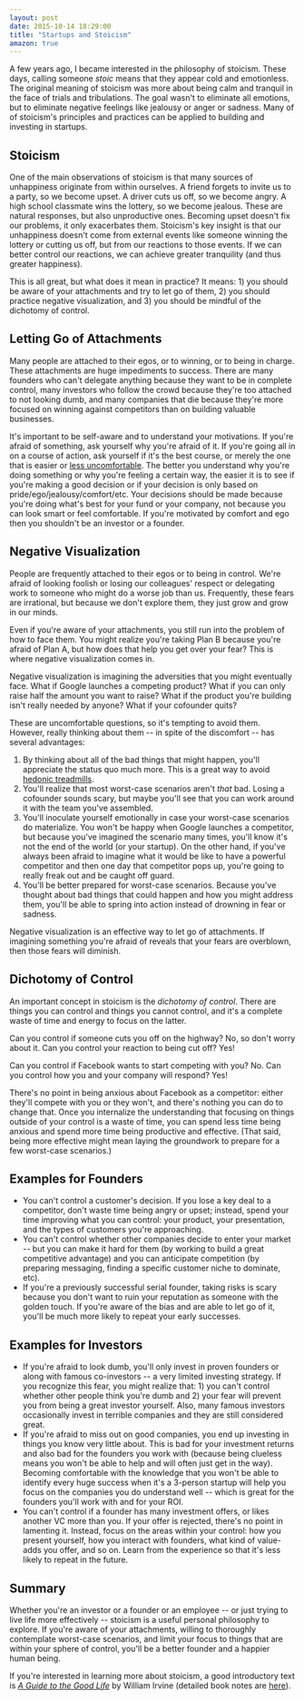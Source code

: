 ```yaml
---
layout: post
date: 2015-10-14 18:29:00
title: "Startups and Stoicism"
amazon: true
---
```


A few years ago, I became interested in the philosophy of stoicism. These days, calling someone _stoic_ means that they appear cold and emotionless. The original meaning of stoicism was more about being calm and tranquil in the face of trials and tribulations. The goal wasn't to eliminate all emotions, but to eliminate negative feelings like jealousy or anger or sadness. Many of of stoicism's principles and practices can be applied to building and investing in startups.

## Stoicism
One of the main observations of stoicism is that many sources of unhappiness originate from within ourselves. A friend forgets to invite us to a party, so we become upset. A driver cuts us off, so we become angry. A high school classmate wins the lottery, so we become jealous. These are natural responses, but also unproductive ones. Becoming upset doesn't fix our problems, it only exacerbates them. Stoicism's key insight is that our unhappiness doesn't come from external events like someone winning the lottery or cutting us off, but from our reactions to those events. If we can better control our reactions, we can achieve greater tranquility (and thus greater happiness).

This is all great, but what does it mean in practice? It means: 1) you should be aware of your attachments and try to let go of them, 2) you should practice negative visualization, and 3) you should be mindful of the dichotomy of control.

## Letting Go of Attachments
Many people are attached to their egos, or to winning, or to being in charge. These attachments are huge impediments to success. There are many founders who can't delegate anything because they want to be in complete control, many investors who follow the crowd because they're too attached to not looking dumb, and many companies that die because they're more focused on winning against competitors than on building valuable businesses.

It's important to be self-aware and to understand your motivations. If you're afraid of something, ask yourself why you're afraid of it. If you're going all in on a course of action, ask yourself if it's the best course, or merely the one that is easier or <a href="http://codingvc.com/the-road-to-success-is-paved-with-discomfort/" target="_blank">less uncomfortable</a>. The better you understand why you're doing something or why you're feeling a certain way, the easier it is to see if you're making a good decision or if your decision is only based on pride/ego/jealousy/comfort/etc. Your decisions should be made because you're doing what's best for your fund or your company, not because you can look smart or feel comfortable. If you're motivated by comfort and ego then you shouldn't be an investor or a founder.

## Negative Visualization
People are frequently attached to their egos or to being in control. We're afraid of looking foolish or losing our colleagues' respect or delegating work to someone who might do a worse job than us. Frequently, these fears are irrational, but because we don't explore them, they just grow and grow in our minds. 

Even if you're aware of your attachments, you still run into the problem of how to face them. You might realize you're taking Plan B because you're afraid of Plan A, but how does that help you get over your fear? This is where negative visualization comes in.

Negative visualization is imagining the adversities that you might eventually face. What if Google launches a competing product? What if you can only raise half the amount you want to raise? What if the product you're building isn't really needed by anyone? What if your cofounder quits?

These are uncomfortable questions, so it's tempting to avoid them. However, really thinking about them -- in spite of the discomfort -- has several advantages:

1. By thinking about all of the bad things that might happen, you'll appreciate the status quo much more. This is a great way to avoid <a href="https://en.wikipedia.org/wiki/Hedonic_treadmill" target="_blank">hedonic treadmills</a>.
2. You'll realize that most worst-case scenarios aren't _that_ bad. Losing a cofounder sounds scary, but maybe you'll see that you can work around it with the team you've assembled.
3. You'll inoculate yourself emotionally in case your worst-case scenarios do materialize. You won't be happy when Google launches a competitor, but because you've imagined the scenario many times, you'll know it's not the end of the world (or your startup). On the other hand, if you've always been afraid to imagine what it would be like to have a powerful competitor and then one day that competitor pops up, you're going to really freak out and be caught off guard.
4. You'll be better prepared for worst-case scenarios. Because you've thought about bad things that could happen and how you might address them, you'll be able to spring into action instead of drowning in fear or sadness.

Negative visualization is an effective way to let go of attachments. If imagining something you're afraid of reveals that your fears are overblown, then those fears will diminish.

## Dichotomy of Control
An important concept in stoicism is the _dichotomy of control_. There are things you can control and things you cannot control, and it's a complete waste of time and energy to focus on the latter.

Can you control if someone cuts you off on the highway? No, so don't worry about it. Can you control your reaction to being cut off? Yes!

Can you control if Facebook wants to start competing with you? No. Can you control how you and your company will respond? Yes!

There's no point in being anxious about Facebook as a competitor: either they'll compete with you or they won't, and there's nothing you can do to change that. Once you internalize the understanding that focusing on things outside of your control is a waste of time, you can spend less time being anxious and spend more time being productive and effective. (That said, being more effective might mean laying the groundwork to prepare for a few worst-case scenarios.)

## Examples for Founders

* You can't control a customer's decision. If you lose a key deal to a competitor, don't waste time being angry or upset; instead, spend your time improving what you can control: your product, your presentation, and the types of customers you're approaching.
* You can't control whether other companies decide to enter your market -- but you can make it hard for them (by working to build a great competitive advantage) and you can anticipate competition (by preparing messaging, finding a specific customer niche to dominate, etc).
* If you're a previously successful serial founder, taking risks is scary because you don't want to ruin your reputation as someone with the golden touch. If you're aware of the bias and are able to let go of it, you'll be much more likely to repeat your early successes.

## Examples for Investors

* If you're afraid to look dumb, you'll only invest in proven founders or along with famous co-investors -- a very limited investing strategy. If you recognize this fear, you might realize that: 1) you can't control whether other people think you're dumb and 2) your fear will prevent you from being a great investor yourself. Also, many famous investors occasionally invest in terrible companies and they are still considered great.
* If you're afraid to miss out on good companies, you end up investing in things you know very little about. This is bad for your investment returns and also bad for the founders you work with (because being clueless means you won't be able to help and will often just get in the way). Becoming comfortable with the knowledge that you won't be able to identify every huge success when it's a 3-person startup will help you focus on the companies you do understand well -- which is great for the founders you'll work with and for your ROI.
* You can't control if a founder has many investment offers, or likes another VC more than you. If your offer is rejected, there's no point in lamenting it. Instead, focus on the areas within your control: how you present yourself, how you interact with founders, what kind of value-adds you offer, and so on. Learn from the experience so that it's less likely to repeat in the future.

## Summary
Whether you're an investor or a founder or an employee -- or just trying to live life more effectively -- stoicism is a useful personal philosophy to explore. If you're aware of your attachments, willing to thoroughly contemplate worst-case scenarios, and limit your focus to things that are within your sphere of control, you'll be a better founder and a happier human being.

If you're interested in learning more about stoicism, a good introductory text is <a href="http://www.amazon.com/gp/product/0195374614/ref=as_li_tl?ie=UTF8&camp=1789&creative=390957&creativeASIN=0195374614&linkCode=as2&tag=lesbl0f-20&linkId=JH3NQSNYJUH7DUKI" target="_blank">_A Guide to the Good Life_</a> by William Irvine (detailed book notes are <a href="https://booknotes.quora.com/Notes-on-A-Guide-to-the-Good-Life-by-Irvine?share=1" target="_blank">here</a>).